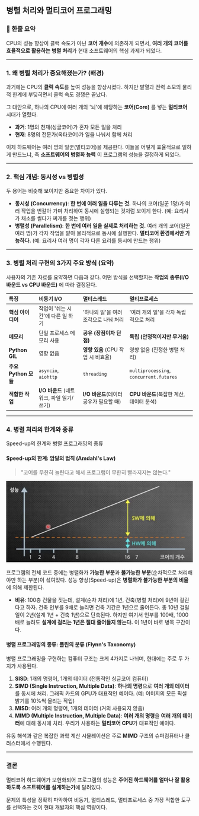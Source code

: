 
## **병렬 처리와 멀티코어 프로그래밍**

### 📌 한줄 요약

CPU의 성능 향상이 클럭 속도가 아닌 **코어 개수**에 의존하게 되면서, **여러 개의 코어를 효율적으로 활용하는 병렬 처리**가 현대 소프트웨어의 핵심 과제가 되었다.

-----

### **1. 왜 병렬 처리가 중요해졌는가? (배경)**

과거에는 CPU의 **클럭 속도**를 높여 성능을 향상시켰다. 하지만 발열과 전력 소모의 물리적 한계에 부딪히면서 클럭 속도 경쟁은 끝났다.

그 대안으로, 하나의 CPU에 여러 개의 '뇌'에 해당하는 **코어(Core)** 를 넣는 **멀티코어** 시대가 열렸다.

  * **과거**: 1명의 천재(싱글코어)가 혼자 모든 일을 처리
  * **현재**: 8명의 전문가(옥타코어)가 일을 나눠서 함께 처리

이제 하드웨어는 여러 명의 일꾼(멀티코어)을 제공한다. 이들을 어떻게 효율적으로 일하게 만드느냐, 즉 **소프트웨어의 병렬화 능력** 이 프로그램의 성능을 결정하게 되었다.

-----

### **2. 핵심 개념: 동시성 vs 병렬성**

두 용어는 비슷해 보이지만 중요한 차이가 있다.

  * **동시성 (Concurrency)**: **한 번에 여러 일을 다루는 것.** 하나의 코어(일꾼 1명)가 여러 작업을 번갈아 가며 처리하여 동시에 실행되는 것처럼 보이게 한다. (예: 요리사가 채소를 썰다가 찌개를 젓는 행위)
  * **병렬성 (Parallelism)**: **한 번에 여러 일을 실제로 처리하는 것.** 여러 개의 코어(일꾼 여러 명)가 각자 작업을 맡아 물리적으로 동시에 실행한다. **멀티코어 환경에서만 가능하다.** (예: 요리사 여러 명이 각자 다른 요리를 동시에 만드는 행위)

-----

### **3. 병렬 처리 구현의 3가지 주요 방식 (요약)**

사용자의 기존 자료를 요약하면 다음과 같다. 어떤 방식을 선택할지는 **작업의 종류(I/O 바운드 vs CPU 바운드)** 에 따라 결정된다.

| 특징 | **비동기 I/O** | **멀티스레드** | **멀티프로세스** |
| :--- | :--- | :--- | :--- |
| **핵심 아이디어** | 작업이 '쉬는 시간'에 다른 일 하기 | '하나의 일'을 여러 조각으로 나눠 처리 | '여러 개의 일'을 각자 독립적으로 처리 |
| **메모리** | 단일 프로세스 메모리 사용 | **공유 (장점이자 단점)** | **독립 (안정적이지만 무거움)** |
| **Python GIL** | 영향 없음 | **영향 있음** (CPU 작업 시 비효율) | 영향 없음 (진정한 병렬 처리) |
| **주요 Python 모듈** | `asyncio`, `aiohttp` | `threading` | `multiprocessing`, `concurrent.futures` |
| **적합한 작업** | **I/O 바운드** (네트워크, 파일 읽기/쓰기) | **I/O 바운드**(데이터 공유가 필요할 때)|**CPU 바운드**(복잡한 계산, 데이터 분석) |

-----

### 4. 병렬 처리의 한계와 종류

Speed-up의 한계와 병렬 프로그래밍의 종류

#### Speed-up의 한계: 암달의 법칙 (Amdahl's Law)

> "코어를 무한히 늘린다고 해서 프로그램이 무한히 빨라지지는 않는다."

![코어에따른성능](../img/코어에따른성능.png)

프로그램의 전체 코드 중에는 병렬화가 **가능한 부분**과 **불가능한 부분**(순차적으로 처리해야만 하는 부분)이 섞여있다. 성능 향상(Speed-up)은 **병렬화가 불가능한 부분의 비율**에 의해 제한된다.

  * **비유**: 100층 건물을 짓는데, 설계(순차 처리)에 1년, 건축(병렬 처리)에 9년이 걸린다고 하자. 건축 인부를 9배로 늘리면 건축 기간은 1년으로 줄어든다. 총 10년 걸릴 일이 2년(설계 1년 + 건축 1년)으로 단축된다. 하지만 여기서 인부를 100배, 1000배로 늘려도 **설계에 걸리는 1년은 절대 줄어들지 않는다.** 이 1년이 바로 병목 구간이다.

#### **병렬 프로그래밍의 종류: 플린의 분류 (Flynn's Taxonomy)**

병렬 프로그래밍을 구현하는 컴퓨터 구조는 크게 4가지로 나뉘며, 현대에는 주로 두 가지가 사용된다.

1.  **SISD**: 1개의 명령어, 1개의 데이터 (전통적인 싱글코어 컴퓨터)
2.  **SIMD (Single Instruction, Multiple Data)**: **하나의 명령**으로 **여러 개의 데이터**를 동시에 처리. 그래픽 카드의 GPU가 대표적인 예이다. (예: 이미지의 모든 픽셀 밝기를 10%씩 올리는 작업)
3.  **MISD**: 여러 개의 명령어, 1개의 데이터 (거의 사용되지 않음)
4.  **MIMD (Multiple Instruction, Multiple Data)**: **여러 개의 명령**을 **여러 개의 데이터**에 대해 동시에 처리. 우리가 사용하는 **멀티코어 CPU**가 대표적인 예이다.

유동 해석과 같은 복잡한 과학 계산 시뮬레이션은 주로 **MIMD** 구조의 슈퍼컴퓨터나 클러스터에서 수행된다.

-----

### **결론**

멀티코어 하드웨어가 보현화되어 프로그램의 성능은 **주어진 하드웨어를 얼마나 잘 활용하도록 소프트웨어를 설계하는가**에 달려있다. 

문제의 특성을 정확히 파악하여 비동기, 멀티스레드, 멀티프로세스 중 가장 적합한 도구를 선택하는 것이 현대 개발자의 핵심 역량이다.

